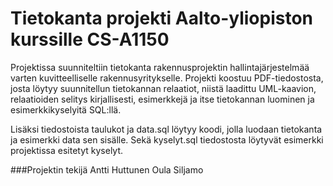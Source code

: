 # Tietokanta projekti Aalto-yliopiston kurssille CS-A1150

Projektissa suunniteltiin tietokanta rakennusprojektin hallintajärjestelmää varten kuvitteelliselle rakennusyritykselle. Projekti koostuu PDF-tiedostosta, 
josta löytyy suunnitellun tietokannan relaatiot, niistä laadittu UML-kaavion, relaatioiden selitys kirjallisesti, esimerkkejä ja itse tietokannan luominen
ja esimerkkikyselyitä SQL:llä. 

Lisäksi tiedostoista taulukot ja data.sql löytyy koodi, jolla luodaan tietokanta ja esimerkki data sen sisälle. Sekä kyselyt.sql tiedostosta löytyvät
esimerkki projektissa esitetyt kyselyt.

###Projektin tekijä
Antti Huttunen
Oula Siljamo

